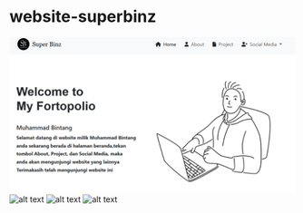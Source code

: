# website-superbinz
![alt text](https://github.com/Binzqt/website-superbinz/blob/main/Cuplikan%20layar%202024-07-27%20133820.png?raw=true)
![alt text](?raw=true)
![alt text](?raw=true)
![alt text](?raw=true)
